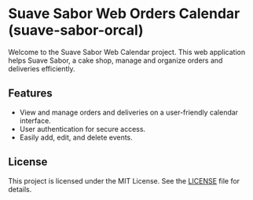
# Suave Sabor Web Orders Calendar (suave-sabor-orcal)

Welcome to the Suave Sabor Web Calendar project. This web application helps Suave Sabor, a cake shop, manage and organize orders and deliveries efficiently.

## Features

- View and manage orders and deliveries on a user-friendly calendar interface.
- User authentication for secure access.
- Easily add, edit, and delete events.
  
## License

This project is licensed under the MIT License. See the [LICENSE](LICENSE) file for details.
